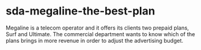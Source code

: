 # sda-megaline-the-best-plan
Megaline is a telecom operator and it offers its clients two prepaid plans, Surf and Ultimate. The commercial department wants to know which of the plans brings in more revenue in order to adjust the advertising budget.
